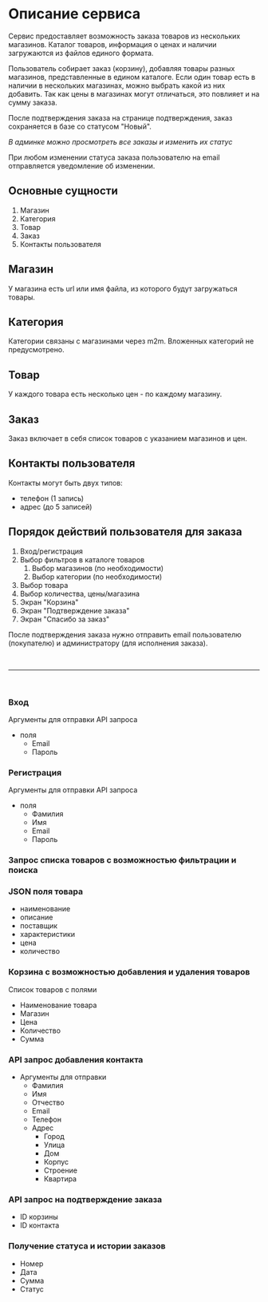 # Описание сервиса

Сервис предоставляет возможность заказа товаров из нескольких магазинов.
Каталог товаров, информация о ценах и наличии загружаются из файлов
единого формата.

Пользователь собирает заказ (корзину), добавляя товары разных магазинов,
представленные в едином каталоге. Если один товар есть в наличии 
в нескольких магазинах, можно выбрать какой из них добавить.
Так как цены в магазинах могут отличаться, это повлияет и на сумму
заказа.

После подтверждения заказа на странице подтверждения, заказ сохраняется
в базе со статусом "Новый".

*В админке можно просмотреть все заказы и изменить их статус*

При любом изменении статуса заказа пользователю на email отправляется
уведомление об изменении.

## Основные сущности

1. Магазин
2. Категория
3. Товар
4. Заказ
5. Контакты пользователя

## Магазин

У магазина есть url или имя файла, из которого будут загружаться товары.

## Категория

Категории связаны с магазинами через m2m.
Вложенных категорий не предусмотрено.

## Товар

У каждого товара есть несколько цен - по каждому магазину.

## Заказ

Заказ включает в себя список товаров с указанием магазинов и цен.

## Контакты пользователя

Контакты могут быть двух типов:
* телефон (1 запись)
* адрес (до 5 записей)

## Порядок действий пользователя для заказа

1. Вход/регистрация
2. Выбор фильтров в каталоге товаров
   1. Выбор магазинов (по необходимости)
   2. Выбор категории (по необходимости)
3. Выбор товара
4. Выбор количества, цены/магазина
5. Экран "Корзина"
6. Экран "Подтверждение заказа"
7. Экран "Спасибо за заказ"

После подтверждения заказа нужно отправить email пользователю (покупателю)
и администратору (для исполнения заказа).

<br>

---

<br>

### Вход
Аргументы для отправки API запроса
 * поля
   - Email
   - Пароль


### Регистрация
Аргументы для отправки API запроса
 * поля
   - Фамилия
   - Имя
   - Email
   - Пароль

### Запрос списка товаров с возможностью фильтрации и поиска

### JSON поля товара
 * наименование 
 * описание
 * поставщик 
 * характеристики 
 * цена 
 * количество

### Корзина с возможностью добавления и удаления товаров
Список товаров с полями
 * Наименование товара
 * Магазин 
 * Цена
 * Количество 
 * Сумма 



### API запрос добавления контакта
 * Аргументы для отправки 
   - Фамилия
   - Имя
   - Отчество
   - Email
   - Телефон
   - Адрес
     + Город
     + Улица
     + Дом
     + Корпус
     + Строение
     + Квартира

 
### API запрос на подтверждение заказа
 * ID корзины
 * ID контакта


###  Получение статуса и истории заказов
             

 * Номер
 * Дата
 * Сумма
 * Статус
 
